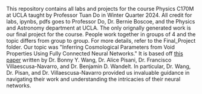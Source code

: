 This repository contains all labs and projects for the course Physics C170M at UCLA taught by Professor Tuan Do in Winter Quarter 2024. All credit for labs, ipynbs, pdfs goes to Professor Do, Dr. Bernie Boscoe, and the Physics and Astronomy department at UCLA. The only orignally generated work is our final project for the course. People work together in groups of 4 and the topic differs from group to group. For more details, refer to the Final_Project folder. Our topic was "Inferring Cosmological Parameters from Void Properties Using Fully Connected Neural Networks." It is based off [this paper]([url](https://iopscience.iop.org/article/10.3847/1538-4357/aceaf6/pdf)) written by Dr. Bonny Y. Wang, Dr. Alice Pisani, Dr. Francisco Villaescusa-Navarro, and Dr. Benjamin D. Wandelt. In particular, Dr. Wang, Dr. Pisan, and Dr. Villaescusa-Navarro provided us invaluable guidance in navigating their work and understanding the intricacies of their neural networks.
